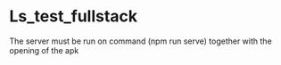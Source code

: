 # Ls_test_fullstack
The server must be run on command (npm run serve) together with the opening of the apk
